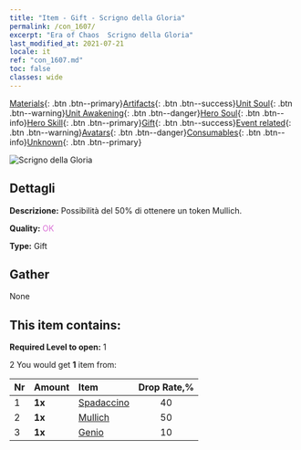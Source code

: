 ```yaml
---
title: "Item - Gift - Scrigno della Gloria"
permalink: /con_1607/
excerpt: "Era of Chaos  Scrigno della Gloria"
last_modified_at: 2021-07-21
locale: it
ref: "con_1607.md"
toc: false
classes: wide
---
```

 [Materials](/ItemsIT/){: .btn .btn--primary}[Artifacts](/ItemsIT/Artifacts/){: .btn .btn--success}[Unit Soul](/ItemsIT/UnitSoul/){: .btn .btn--warning}[Unit Awakening](/ItemsIT/UnitAwakening/){: .btn .btn--danger}[Hero Soul](/ItemsIT/HeroSoul/){: .btn .btn--info}[Hero Skill](/ItemsIT/HeroSkill/){: .btn .btn--primary}[Gift](/ItemsIT/Gift/){: .btn .btn--success}[Event related](/ItemsIT/Events/){: .btn .btn--warning}[Avatars](/ItemsIT/Avatars/){: .btn .btn--danger}[Consumables](/ItemsIT/Consumables/){: .btn .btn--info}[Unknown](/ItemsIT/Unknown/){: .btn .btn--primary}

 ![Scrigno della Gloria](/images/t/i_906027.png)

## Dettagli
 **Descrizione:** Possibilità del 50% di ottenere un token Mullich.

 **Quality:** <span style="color: #DA70D6">OK</span>

 **Type:** Gift

## Gather

  None

## This item contains:

 **Required Level to open:** 1

 2 You would get **1** item  from:

  | Nr | Amount |     Item    | Drop Rate,% |
  |:---|:-------|:------------|:---------:|
  | 1 |  **1x** | [Spadaccino](/ItemsIT/unt_193/) | 40 | 
  | 2 |  **1x** | [Mullich](/ItemsIT/her_360/) | 50 | 
  | 3 |  **1x** | [Genio](/ItemsIT/unt_239/) | 10 | 
